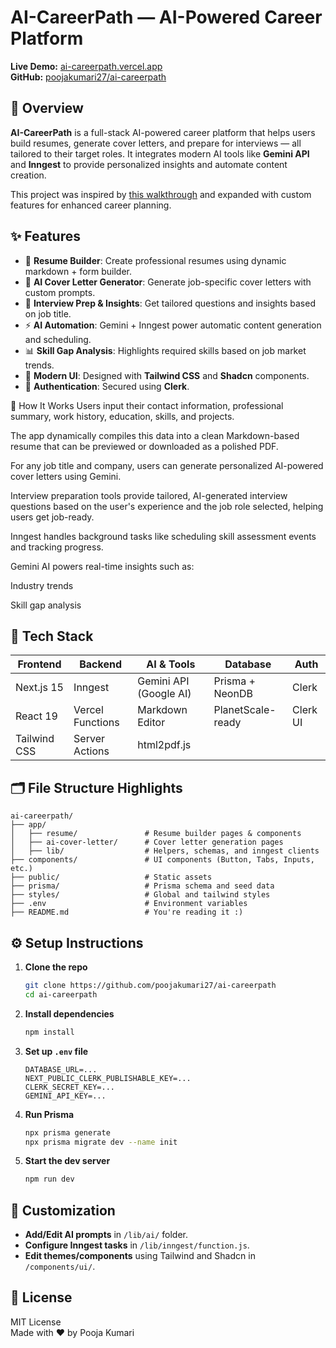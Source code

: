 #  AI-CareerPath — AI-Powered Career Platform  
**Live Demo:** [ai-careerpath.vercel.app](https://ai-career-path-ef25.vercel.app/)  
**GitHub:** [poojakumari27/ai-careerpath](https://github.com/poojakumari27/ai-careerpath)

## 🚀 Overview

**AI-CareerPath** is a full-stack AI-powered career platform that helps users build resumes, generate cover letters, and prepare for interviews — all tailored to their target roles. It integrates modern AI tools like **Gemini API** and **Inngest** to provide personalized insights and automate content creation.

This project was inspired by [this walkthrough](https://youtu.be/UbXpRv5ApKA?si=EVvNWi9AdCD9T8RL) and expanded with custom features for enhanced career planning.

## ✨ Features

- 📝 **Resume Builder**: Create professional resumes using dynamic markdown + form builder.
- 📨 **AI Cover Letter Generator**: Generate job-specific cover letters with custom prompts.
- 🎯 **Interview Prep & Insights**: Get tailored questions and insights based on job title.
- ⚡ **AI Automation**: Gemini + Inngest power automatic content generation and scheduling.
- 📊 **Skill Gap Analysis**: Highlights required skills based on job market trends.
- 🎨 **Modern UI**: Designed with **Tailwind CSS** and **Shadcn** components.
- 🔐 **Authentication**: Secured using **Clerk**.

🧠 How It Works
Users input their contact information, professional summary, work history, education, skills, and projects.

The app dynamically compiles this data into a clean Markdown-based resume that can be previewed or downloaded as a polished PDF.

For any job title and company, users can generate personalized AI-powered cover letters using Gemini.

Interview preparation tools provide tailored, AI-generated interview questions based on the user's experience and the job role selected, helping users get job-ready.

Inngest handles background tasks like scheduling skill assessment events and tracking progress.

Gemini AI powers real-time insights such as:

Industry trends

Skill gap analysis


## 🧰 Tech Stack

| Frontend | Backend | AI & Tools | Database | Auth |
|----------|---------|-------------|----------|------|
| Next.js 15 | Inngest | Gemini API (Google AI) | Prisma + NeonDB | Clerk |
| React 19  | Vercel Functions | Markdown Editor | PlanetScale-ready | Clerk UI |
| Tailwind CSS | Server Actions | html2pdf.js | | |

## 🗂️ File Structure Highlights

```
ai-careerpath/
├── app/
│   ├── resume/               # Resume builder pages & components
│   ├── ai-cover-letter/      # Cover letter generation pages
│   ├── lib/                  # Helpers, schemas, and inngest clients
├── components/               # UI components (Button, Tabs, Inputs, etc.)
├── public/                   # Static assets
├── prisma/                   # Prisma schema and seed data
├── styles/                   # Global and tailwind styles
├── .env                      # Environment variables
├── README.md                 # You're reading it :)
```

## ⚙️ Setup Instructions

1. **Clone the repo**
   ```bash
   git clone https://github.com/poojakumari27/ai-careerpath
   cd ai-careerpath
   ```

2. **Install dependencies**
   ```bash
   npm install
   ```

3. **Set up `.env` file**
   ```env
   DATABASE_URL=...
   NEXT_PUBLIC_CLERK_PUBLISHABLE_KEY=...
   CLERK_SECRET_KEY=...
   GEMINI_API_KEY=...
   ```

4. **Run Prisma**
   ```bash
   npx prisma generate
   npx prisma migrate dev --name init
   ```

5. **Start the dev server**
   ```bash
   npm run dev
   ```

## 📌 Customization

- **Add/Edit AI prompts** in `/lib/ai/` folder.
- **Configure Inngest tasks** in `/lib/inngest/function.js`.
- **Edit themes/components** using Tailwind and Shadcn in `/components/ui/`.


## 🔐 License

MIT License  
Made with ❤️ by Pooja Kumari

